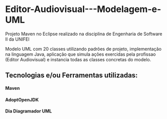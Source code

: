 # Editor-Audiovisual---Modelagem-e-UML
Projeto Maven no Eclipse realizado na disciplina de Engenharia de Software II da UNIFEI

Modelo UML com 20 classes utilizando padrões de projeto, implementação na linguagem Java, aplicação que simula ações exercidas pela profissao (Editor Audiovisual) e instancia todas as classes concretas do modelo.

## Tecnologias e/ou Ferramentas utilizadas:
#### Maven
#### AdoptOpenJDK
#### Dia Diagramador UML
